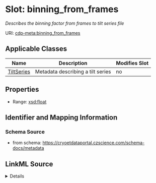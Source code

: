 # Slot: binning_from_frames


_Describes the binning factor from frames to tilt series file_



URI: [cdp-meta:binning_from_frames](https://cryoetdataportal.czscience.com/schema/metadata/binning_from_frames)



<!-- no inheritance hierarchy -->




## Applicable Classes

| Name | Description | Modifies Slot |
| --- | --- | --- |
[TiltSeries](TiltSeries.md) | Metadata describing a tilt series |  no  |







## Properties

* Range: [xsd:float](http://www.w3.org/2001/XMLSchema#float)





## Identifier and Mapping Information







### Schema Source


* from schema: https://cryoetdataportal.czscience.com/schema-docs/metadata




## LinkML Source

<details>
```yaml
name: binning_from_frames
description: Describes the binning factor from frames to tilt series file
from_schema: https://cryoetdataportal.czscience.com/schema-docs/metadata
exact_mappings:
- cdp-common:tiltseries_binning_from_frames
rank: 1000
alias: binning_from_frames
owner: TiltSeries
domain_of:
- TiltSeries
range: float
inlined: true
inlined_as_list: true

```
</details>
